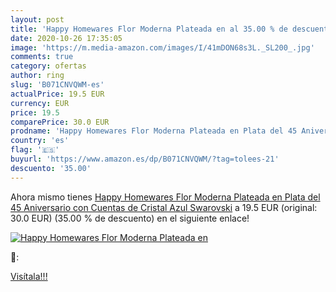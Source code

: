 ```yaml
---
layout: post
title: 'Happy Homewares Flor Moderna Plateada en al 35.00 % de descuento'
date: 2020-10-26 17:35:05
image: 'https://m.media-amazon.com/images/I/41mDON68s3L._SL200_.jpg'
comments: true
category: ofertas
author: ring
slug: 'B071CNVQWM-es'
actualPrice: 19.5 EUR
currency: EUR
price: 19.5
comparePrice: 30.0 EUR
prodname: 'Happy Homewares Flor Moderna Plateada en Plata del 45 Aniversario con Cuentas de Cristal Azul Swarovski'
country: 'es'
flag: '🇪🇸'
buyurl: 'https://www.amazon.es/dp/B071CNVQWM/?tag=tolees-21'
descuento: '35.00'
---
```


Ahora mismo tienes [Happy Homewares Flor Moderna Plateada en Plata del 45 Aniversario con Cuentas de Cristal Azul Swarovski](https://www.amazon.es/dp/B071CNVQWM/?tag=tolees-21) a 19.5 EUR (original: 30.0 EUR) (35.00 %  de descuento) en el siguiente enlace!

[![Happy Homewares Flor Moderna Plateada en](https://m.media-amazon.com/images/I/41mDON68s3L._SL200_.jpg)](https://www.amazon.es/dp/B071CNVQWM/?tag=tolees-21)

🔎:


[Visítala!!!](https://www.amazon.es/dp/B071CNVQWM/?tag=tolees-21)

